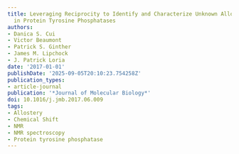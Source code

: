 ```yaml
---
title: Leveraging Reciprocity to Identify and Characterize Unknown Allosteric Sites
  in Protein Tyrosine Phosphatases
authors:
- Danica S. Cui
- Victor Beaumont
- Patrick S. Ginther
- James M. Lipchock
- J. Patrick Loria
date: '2017-01-01'
publishDate: '2025-09-05T20:10:23.754258Z'
publication_types:
- article-journal
publication: '*Journal of Molecular Biology*'
doi: 10.1016/j.jmb.2017.06.009
tags:
- Allostery
- Chemical Shift
- NMR
- NMR spectroscopy
- Protein tyrosine phosphatase
---
```


